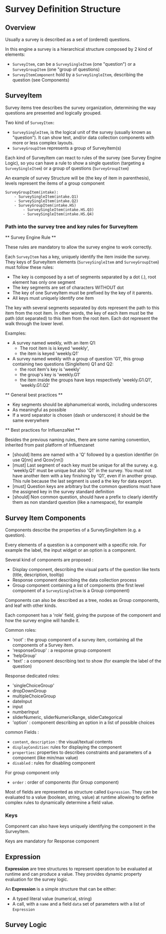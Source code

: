 # Survey Definition Structure

## Overview

Usually a survey is described as a set of (ordered) questions. 

In this engine a survey is a hierarchical structure composed by 2 kind of elements:

- `SurveyItem`, can be a `SurveySingleItem` (one "question") or a `SurveyGroupItem` (one "group of questions)
- `SurveyItemComponent` hold by a `SurveySingleItem`, describing the question (see Components)

## SurveyItem

Survey items tree describes the survey organization, determining the way questions are presented and logically grouped.

Two kind of `SurveyItem:`

- `SurveySingleItem`, is the logical unit of the survey (usually known as "question"). It can show text, and/or data collection components with more or less complex layouts.
- `SurveyGroupItem` represents a group of SurveyItem(s)

Each kind of SurveyItem can react to rules of the survey (see Survey Engine Logic), so you can have a rule to show a single question (targeting a `SurveySingleItem`) or a group of questions (`SurveyGroupItem`)

An example of survey Structure will be (the key of item in parenthesis), levels represent the items of a group component

```yaml:
SurveyGroupItem(intake):
    - SurveySingleItem(intake.Q1)
    - SurveySingleItem(intake.Q2)
    - SurveyGroupItem(intake.HS)
        - SurveySingleItem(intake.HS.Q3)
        - SurveySingleItem(intake.HS.Q4)
```

### Path into the survey tree and key rules for SurveyItem

** Survey Engine Rule **

These rules are mandatory to allow the survey engine to work correctly.

Each `SurveyItem` has a key, uniquely identify the item inside the survey. 
They keys of SurveyItem elements (`SurveySingleItem` and `SurveyGroupItem`) must follow these rules:

- The key is composed by a set of segments separated by a dot (.), root element has only one segment
- The key segments are set of characters WITHOUT dot 
- The key of one SurveyItem must be prefixed by the key of it parents.
- All keys must uniquely identify one item 

The key with several segments separated by dots represent the path to this item from the root item. In other words, the key of each item must be the path (dot separated) to this item from the root item. Each dot represent the walk through the lower level. 

Examples:
 - A survey named weekly, with an item Q1:
   - The root item is is keyed 'weekly', 
   - the item is keyed 'weekly.Q1'
 - A survey named weekly with a group of question 'G1', this group containing two questions (SingleItem) Q1 and Q2:
   -  the root item's key is 'weekly'
   -  the group's key is 'weekly.G1'
   -  the item inside the groups have keys respectively 'weekly.G1.Q1', 'weekly.G1.Q2'

** General best practices **

- Key segments should be alphanumerical words, including underscores
- As meaningful as possible
- If a word separator is chosen (dash or underscore) it should be the same everywhere

** Best practices for InfluenzaNet **

Besides the previous naming rules, there are some naming convention, inherited from past platform of Influenzanet

- [should] Items are named with a 'Q' followed by a question identifier (in use Q[nn] and Qcov[nn])
- [must] Last segment of each key must be unique for all the survey. e.g. 'weekly.Q1' must be unique but also 'Q1' in the survey. You must not have another item with a key finishing by 'Q1', even if in another group. This rule because the last segment is used a the key for data export. 
- [must] Question keys are arbitrary but the common questions must have the assigned key in the survey standard definition 
- [should] Non common question, should have a prefix to clearly identify them as non standard question (like a namespace), for example 

## Survey Item Components

Components describe the properties of a SurveySingleItem (e.g. a question). 

Every elements of a question is a component with a specific role. For example the label, the input widget or an option is a component. 

Several kind of components are proposed :

- Display component, describing the visual parts of the question like texts (title, description, tooltip)
- Response component describing the data collection process
- Group component containing a list of components (the first level component of a `SurveySingleItem` is a Group component)

Components can also be described as a tree, nodes as Group components, and leaf with other kinds.

Each component has a 'role' field, giving the purpose of the component and how the survey engine will handle it.

Common roles:
- 'root' : the group component of a survey item, containing all the components of a Survey item.
- 'responseGroup' : a response group component
- 'helpGroup'
- 'text' : a component describing text to show (for example the label of the question)

Response dedicated roles:
- 'singleChoiceGroup'
- dropDownGroup
- multipleChoiceGroup
- dateInput
- input
- numberInput
- sliderNumeric, sliderNumericRange, sliderCategorical
- 'option' : component describing an option in a list of possible choices

common Fields :

- `content`, `description` : the visual/textual contents
- `displayCondition`: rules for displaying the component
- `properties`: properties to describes constraints and parameters of a component (like min/max value)
- `disabled` : rules for disabling component

For group component only
- `order` : order of components (for Group component)

Most of fields are represented as structure called `Expression`. They can be evaluated to a value (boolean, string, value) at runtime allowing to define complex rules to dynamically determine a field value.

### Keys

Component can also have keys uniquely identifying the component in the SurveyItem.

Keys are mandatory for Response component

## Expression

**Expression** are tree structures to represent operation to be evaluated at runtime and can produce a value. They provides dynamic property evaluation for the survey logic.

An **Expression** is a simple structure that can be either:
- A typed literal value (numerical, string)
- A call, with a `name` and a field `data` set of parameters with a list of `Expression`

## Survey Logic
